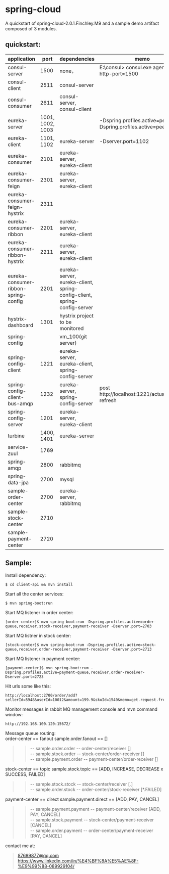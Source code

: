 # spring-cloud
A quickstart of spring-cloud-2.0.1.Finchley.M9 and a sample demo artifact composed of 3 modules.

## quickstart:

|application	|port |dependencies	|memo|
| - | - | - | - |
|consul-server	|1500	  | 	none，  |E:\consul> consul.exe agent -dev -http-port=1500	|
|consul-client	|2511		 | consul-server	||
|consul-consumer	|2611		 | consul-server, consul-client	||
|eureka-server	|1001, 1002, 1003||	 -Dspring.profiles.active=peer1,    -Dspring.profiles.active=peer2		|
|eureka-client	|1101, 1102	 | eureka-server	|	 -Dserver.port=1102|
|eureka-consumer	|2101		 | eureka-server, eureka-client	||
|eureka-consumer-feign	|2301		 | eureka-server, eureka-client	||
|eureka-consumer-feign-hystrix	|2311			|||
|eureka-consumer-ribbon	|2201		 | eureka-server, eureka-client	||
|eureka-consumer-ribbon-hystrix	|2211		 | eureka-server, eureka-client	||
|eureka-consumer-ribbon-spring-config	|2201		 | eureka-server, eureka-client, spring-config-client, spring-config-server	||
|hystrix-dashboard	|1301		 | hystrix project to be monitored	||
|spring-config		|	 | vm_100(git server)	||
|spring-config-client	|1221		 | eureka-server, eureka-client, spring-config-server	||
|spring-config-client-bus-amqp	|1232		 | eureka-server, spring-config-server|	post http://localhost:1221/actuator/bus-refresh|
|spring-config-server	|1201		 | eureka-server, eureka-client	||
|turbine	|1400, 1401		 | eureka-server	||
|service-zuul	|1769	|		||
|spring-amqp	|2800			 | rabbitmq||
|spring-data-jpa	|2700			 |  mysql||
|sample-order-center	|2700		 | eureka-server, rabbitmq||
|sample-stock-center	|2710|||
|sample-payment-center	|2720|||


## Sample:
Install dependency:

    $ cd client-api && mvn install
Start all the center services:  

    $ mvn spring-boot:run

Start MQ listener in order center:

    [order-center]$ mvn spring-boot:rum -Dspring.profiles.active=order-queue,receiver,stock-receiver,payment-receiver -Dserver.port=2703
Start MQ listner in stock center:

    [stock-center]$ mvn spring-boot:rum -Dspring.profiles.active=stock-queue,receiver,order-receiver,payment-receiver -Dserver.port=2713
Start MQ listener in payment center:

    [payment-center]$ mvn spring-boot:rum -Dspring.profiles.active=payment-queue,receiver,order-receiver-Dserver.port=2723

Hit urls some like this:   

    http://localhost:2700/order/add?sellerId=5948&userId=10012&amount=199.9&skuId=1540&memo=get.request.from.browser&skuNum=3  
Monitor messages in rabbit MQ management console and mvn command window:  

    http://192.168.100.120:15672/

Message queue routing:    
order-center == fanout sample.order.fanout == []    
>>  -- sample.order.order -- order-center/receiver []    
>>  -- sample.stock.order -- stock-center/order-receiver []    
>>  -- sample.payment.order -- payment-center/order-receiver []    

stock-center == topic sample.stock.topic == [ADD, INCREASE, DECREASE x SUCCESS, FAILED]    
>>  -- sample.stock.stock -- stock-center/receiver [*.*]    
>>  -- sample.order.stock -- order-center/stock-receiver [*.FAILED]    

payment-center == direct sample.payment.direct == [ADD, PAY, CANCEL]    
>>  -- sample.payment.payment -- payment-center/receiver [ADD, PAY, CANCEL]    
>>  -- sample.stock.payment -- stock-center/payment-receiver [CANCEL]    
>>  -- sample.order.payment -- order-center/payment-receiver [PAY, CANCEL]    
 
contact me at:      
>87689877@qq.com    
>    https://www.linkedin.com/in/%E4%BF%8A%E5%AE%8F-%E9%99%88-089929104/
